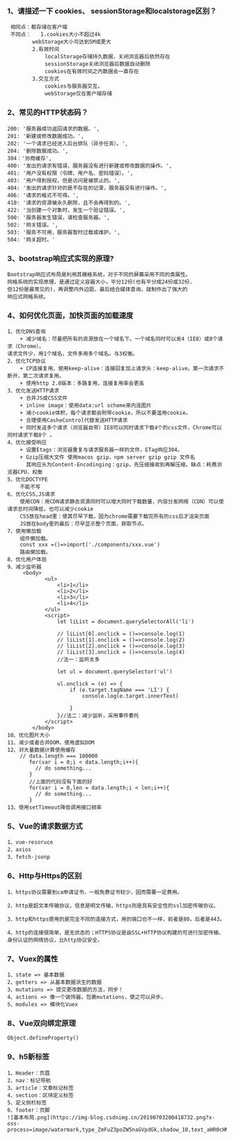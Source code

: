 ### 1、请描述一下 cookies、 sessionStorage和localstorage区别？
	 相同点：都存储在客户端
	 不同点：	1.cookies大小不超过4k
			webStorage大小可达到5M或更大
			2.有效时间	
				localStorage存储持久数据，关闭浏览器后依然存在
				sessionStorage关闭浏览器后数据自动删除
				cookies在有效时间之内数据会一直存在
			3.交互方式
				cookies与服务器交互。
				webStorage仅在客户端存储
				
### 2、常见的HTTP状态码？
	200: '服务器成功返回请求的数据。',
	201: '新建或修改数据成功。', 
	202: '一个请求已经进入后台排队（异步任务）。', 
	204: '删除数据成功。',
	304：'协商缓存', 
	400: '发出的请求有错误，服务器没有进行新建或修改数据的操作。', 
	401: '用户没有权限（令牌、用户名、密码错误）。', 
	403: '用户得到授权，但是访问是被禁止的。', 
	404: '发出的请求针对的是不存在的记录，服务器没有进行操作。', 
	406: '请求的格式不可得。', 
	410: '请求的资源被永久删除，且不会再得到的。', 
	422: '当创建一个对象时，发生一个验证错误。', 
	500: '服务器发生错误，请检查服务器。', 
	502: '网关错误。', 
	503: '服务不可用，服务器暂时过载或维护。', 
	504: '网关超时。'
### 3、bootstrap响应式实现的原理?
	Bootstrap响应式布局是利用其栅格系统，对于不同的屏幕采用不同的类属性。
	网格系统的实现原理，是通过定义容器大小，平分12份(也有平分成24份或32份，
	但12份是最常见的)，再调整内外边距，最后结合媒体查询，就制作出了强大的
	响应式网格系统。
### 4、如何优化页面，加快页面的加载速度
	1、优化DNS查询
 		+ 减少域名：尽量把所有的资源放在一个域名下。一个域名同时可以发4（IE8）或8个请求（Chrome）。
	请求文件少，用1个域名，文件多用多个域名。与3权衡。
	2、优化TCP协议
		+ CP连接复用，使用keep-alive：连接回复加上请求头：keep-alive。第一次请求不断开，第二次请求复用。
		+ 使用http 2.0版本：多路复用，连接复用率会更高
	3、优化发送HTTP请求
		+ 合并JS或CSS文件
		+ inline image：使用data:url scheme来内连图片
		+ 减小cookie体积，每个请求都会附带cookie，所以不要滥用cookie。
		+ 合理使用CasheControl代替发送HTTP请求
		+ 同时发送多个请求（浏览器自带）IE8可以同时请求下载4个的css文件，Chrome可以同时请求下载8个 。
	4、优化接受响应
		+ 设置Etags：浏览器重复与请求服务器一样的文件，ETag响应304。
		+ Gzip压缩大文件 使用macos gzip，npm server gzip gzip 文件名
		  其响应头为Content-Encodinging：gzip，先压缩接收到再解压缩。缺点：耗费浏览器CPU，权衡
	5、优化DOCTYPE 
		不能不写
	6、优化CSS,JS请求
		使用CDN：用CDN请求静态资源同时可以增大同时下载数量，内容分发网络（CDN）可以使请求总时间降低，也可以减少cookie
		CSS放在head里：使其尽早下载，因为chrome需要下载完所有的css后才渲染页面
		JS放在body里的最后：尽早显示整个页面，获取节点。
	7、使用懒加载
		组件懒加载。
		const xxx =()=>import('./components/xxx.vue')
		路由懒加载。
	8、优化用户体验
	9、减少监听器
		 <body>
		        <ul>
		            <li>1</li>
		            <li>2</li>
		            <li>3</li>
		            <li>4</li>
		        </ul>
		        <script>
		            let liList = document.querySelectorAll('li')
		
		            // liList[0].onclick = ()=>console.log(1)
		            // liList[1].onclick = ()=>console.log(2)
		            // liList[2].onclick = ()=>console.log(3)
		            // liList[3].onclick = ()=>console.log(4)
		            //法一：监听太多
		
		            let ul = document.querySelector('ul')
		
		            ul.onclick = (e) => {
		                if (e.target.tagName === 'LI') {
		                    console.log(e.target.innerText)
		
		                }
		            }//法二：减少监听，采用事件委托
		        </script>
		    </body>
	10、优化图片大小
	11、减少或者合并DOM，使用虚拟DOM
	12、对大量数据计算使用缓存
		// data.length === 100000
		   for(var i = 0;i < data.length;i++){
		     // do something...
		   }
		   //上面的代码没有下面的好
		   for(var i = 0,len = data.length;i < len;i++){
		     // do something...
		   }
	13、使用setTimeout降低调用接口频率
###	5、Vue的请求数据方式
	1、vue-resoruce
	2、axios
	3、fetch-jsonp
### 6、Http与Https的区别
	1、https协议需要到ca申请证书，一般免费证书较少，因而需要一定费用。
	
	2、http是超文本传输协议，信息是明文传输，https则是具有安全性的ssl加密传输协议。
	
	3、http和https使用的是完全不同的连接方式，用的端口也不一样，前者是80，后者是443。
	
	4、http的连接很简单，是无状态的；HTTPS协议是由SSL+HTTP协议构建的可进行加密传输、身份认证的网络协议，比http协议安全。
### 7、Vuex的属性
	1、state => 基本数据 
	2、getters => 从基本数据派生的数据 
	3、mutations => 提交更改数据的方法，同步！ 
	4、actions => 像一个装饰器，包裹mutations，使之可以异步。 
	5、modules => 模块化Vuex
### 8、Vue双向绑定原理
	Object.defineProperty()
### 9、h5新标签
	1、Header：页眉
	2、nav：标记导航
	3、article：文章标记标签
	4、section：区块定义标签
	5、定义侧栏标签
	6、footer：页脚
	![基本布局.png](https://img-blog.csdnimg.cn/20190703200418732.png?x-oss-process=image/watermark,type_ZmFuZ3poZW5naGVpdGk,shadow_10,text_aHR0cHM6Ly9ibG9nLmNzZG4ubmV0L1FROTcyNjE4NDc4,size_16,color_FFFFFF,t_70)
